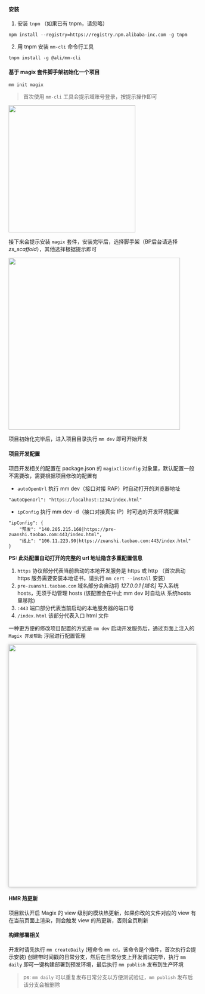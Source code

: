 #### 安装
1. 安装 `tnpm` （如果已有 tnpm，请忽略）
```
npm install --registry=https://registry.npm.alibaba-inc.com -g tnpm
```

2. 用 tnpm 安装 `mm-cli` 命令行工具 
```
tnpm install -g @ali/mm-cli
```

#### 基于 magix 套件脚手架初始化一个项目
```
mm init magix
```
> 首次使用 `mm-cli` 工具会提示域账号登录，按提示操作即可

<img width="340" src="https://img.alicdn.com/imgextra/i2/O1CN01KZqyOY1vw8Z2TSaNc_!!6000000006236-2-tps-630-192.png">

接下来会提示安装 `magix` 套件，安装完毕后，选择脚手架（BP后台请选择 *zs_scaffold*），其他选择根据提示即可

<img width="460" src="https://img.alicdn.com/imgextra/i4/O1CN01isQgwW1VmM61jRYd4_!!6000000002695-2-tps-884-456.png">

项目初始化完毕后，进入项目目录执行 `mm dev` 即可开始开发


#### 项目开发配置
项目开发相关的配置在 package.json 的 `magixCliConfig` 对象里，默认配置一般不需要改，需要根据项目修改的配置有

- `autoOpenUrl` 执行 mm dev（接口对接 RAP）时自动打开的浏览器地址
```
"autoOpenUrl": "https://localhost:1234/index.html"
```
- `ipConfig` 执行 mm dev -d（接口对接真实 IP）时可选的开发环境配置
```
"ipConfig": {
    "预发": "140.205.215.168|https://pre-zuanshi.taobao.com:443/index.html",
    "线上": "106.11.223.90|https://zuanshi.taobao.com:443/index.html"
}
```
  **PS: 此处配置自动打开的完整的 url 地址隐含多重配置信息**
  1. `https` 协议部分代表当前启动的本地开发服务是 https 或 http （首次启动 https 服务需要安装本地证书，请执行 `mm cert --install` 安装）
  2. `pre-zuanshi.taobao.com` 域名部分会自动将 *127.0.0.1 [域名]* 写入系统 hosts，无须手动管理 hosts (该配置会在中止 mm dev 时自动从 系统hosts 里移除)
  3. `:443` 端口部分代表当前启动的本地服务器的端口号
  4. `/index.html` 该部分代表入口 html 文件

一种更方便的修改项目配置的方式是 `mm dev` 启动开发服务后，通过页面上注入的 `Magix 开发帮助` 浮层进行配置管理

<img width="650" style="box-shadow: 0 0 10px rgba(0,0,0,0.2)" src="https://img.alicdn.com/imgextra/i4/O1CN01US01CI1tZZp5qMFw9_!!6000000005916-2-tps-1462-1670.png">


#### HMR 热更新
项目默认开启 Magix 的 view 级别的模块热更新，如果你改的文件对应的 view 有在当前页面上渲染，则会触发 view 的热更新，否则全页刷新 

#### 构建部署相关
开发时请先执行 `mm createDaily` (短命令 `mm cd`，该命令是个插件，首次执行会提示安装) 创建带时间戳的日常分支，然后在日常分支上开发调试完毕，执行 `mm daily` 即可一键构建部署到预发环境，最后执行 `mm publish` 发布到生产环境
> ps: `mm daily` 可以重复发布日常分支以方便测试验证，`mm publish` 发布后该分支会被删除